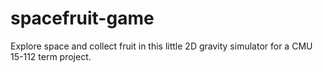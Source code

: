 # spacefruit-game
Explore space and collect fruit in this little 2D gravity simulator for a CMU 15-112 term project.
